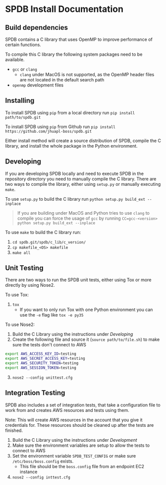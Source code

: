 # SPDB Install Documentation

## Build dependencies
SPDB contains a C library that uses OpenMP to improve performance of certain functions.

To compile this C library the following system packages need to be available.

* `gcc` or `clang`
  - `clang` under MacOS is not supported, as the OpenMP header files are not located in the default search path
* `openmp` development files

## Installing
To install SPDB using `pip` from a local directory run `pip install path/to/spdb.git`

To install SPDB using `pip` from Github run `pip install https://github.com/jhuapl-boss/spdb.git`

Either install method will create a source distribution of SPDB, compile the C library, and install the whole package in the Python environment.

## Developing
If you are developing SPDB locally and need to execute SPDB in the repository directory you need to manually compile the C library. There are two ways to compile the library, either using `setup.py` or manually executing `make`.

To use `setup.py` to build the C library run `python setup.py build_ext --inplace`

> If you are building under MacOS and Python tries to use `clang` to compile you can force the usage of `gcc` by running `CC=gcc-<version> python setup.py build_ext --inplace`

To use `make` to build the C library run:

1. `cd spdb.git/spdb/c_lib/c_version/`
2. `cp makefile_<OS> makefile`
3. `make all`

## Unit Testing
There are two ways to run the SPDB unit tests, either using Tox or more directly by using Nose2.

To use Tox:

1. `tox`
   - If you want to only run Tox with one Python environment you can use the `-e` flag like `tox -e py35`

To use Nose2:

1. Build the C Library using the instructions under *Developing*
2. Create the following file and source it (`source path/to/file.sh`) to make sure the tests don't connect to AWS
```sh
export AWS_ACCESS_KEY_ID=testing
export AWS_SECRET_ACCESS_KEY=testing
export AWS_SECURITY_TOKEN=testing
export AWS_SESSION_TOKEN=testing
```
3. `nose2 --config unittest.cfg`

## Integration Testing
SPDB also includes a set of integration tests, that take a configuration file to work from and creates AWS resources and tests using them.

Note: This will create AWS resources in the account that you give it credentials for. These resources should be cleaned up after the tests are finished.

1. Build the C Library using the instructions under *Development*
2. Make sure the environment variables are setup to allow the tests to connect to AWS
3. Set the environment variable `SPDB_TEST_CONFIG` or make sure `/etc/boss/boss.config` exists.
   - This file should be the `boss.config` file from an endpoint EC2 instance
4. `nose2 --config inttest.cfg`
